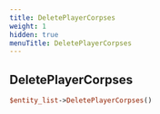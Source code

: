 ```yaml
---
title: DeletePlayerCorpses
weight: 1
hidden: true
menuTitle: DeletePlayerCorpses
---
```

## DeletePlayerCorpses
```perl
$entity_list->DeletePlayerCorpses()
```